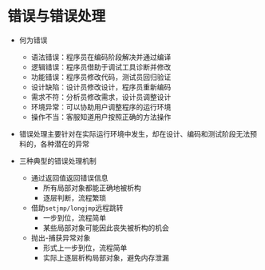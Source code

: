 # 错误与错误处理

* 何为错误
    * 语法错误：程序员在编码阶段解决并通过编译
    * 逻辑错误：程序员借助于调试工具诊断并修改
    * 功能错误：程序员修改代码，测试员回归验证
    * 设计缺陷：设计员修改设计，程序员重新编码
    * 需求不符：分析员修改需求，设计员调整设计
    * 环境异常：可以协助用户调整程序的运行环境
    * 操作不当：客服知道用户按照正确的方法操作

* 错误处理主要针对在实际运行环境中发生，却在设计、编码和测试阶段无法预料的，各种潜在的异常

* 三种典型的错误处理机制
    * 通过返回值返回错误信息
        * 所有局部对象都能正确地被析构
        * 逐层判断，流程繁琐
    * 借助`setjmp/longjmp`远程跳转
        * 一步到位，流程简单
        * 某些局部对象可能因此丧失被析构的机会
    * 抛出-捕获异常对象
        * 形式上一步到位，流程简单
        * 实际上逐层析构局部对象，避免内存泄漏










